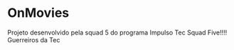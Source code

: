 # OnMovies
Projeto desenvolvido pela squad 5 do programa Impulso Tec
Squad Five!!!!
Guerreiros da Tec